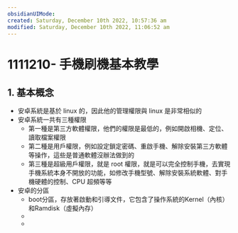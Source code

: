 ```yaml
---
obsidianUIMode: 
created: Saturday, December 10th 2022, 10:57:36 am
modified: Saturday, December 10th 2022, 11:06:52 am
---
```

# 1111210- 手機刷機基本教學

## 1. 基本概念
- 安卓系統是基於 linux 的，因此他的管理權限與 linux 是非常相似的
- 安卓系統一共有三種權限
	- 第一種是第三方軟體權限，他們的權限是最低的，例如開啟相機、定位、讀取檔案權限
	- 第二種是用戶權限，例如設定鎖定密碼、重啟手機、解除安裝第三方軟體等操作，這些是普通軟體沒辦法做到的
	- 第三種是超級用戶權限，就是 root 權限，就是可以完全控制手機，去實現手機系統本身不開放的功能，如修改手機型號、解除安裝系統軟體、對手機硬體的控制、CPU 超頻等等
- 安卓的分區
	- boot分區，存放著啟動和引導文件，它包含了操作系統的Kernel（內核）和Ramdisk（虛擬內存）
	- 
	- 
